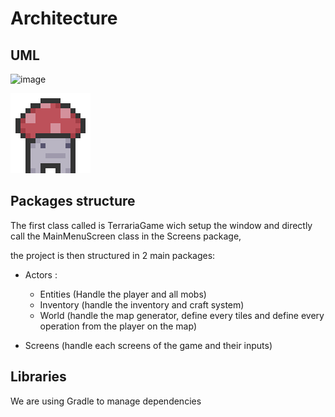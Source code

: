 # Architecture

## UML

![image](https://user-images.githubusercontent.com/72931362/123392369-43435500-d59d-11eb-8286-d0fffb3423de.png)

![UML](/TERRARIA/core/assets/icons/icon_128.png)

## Packages structure

The first class called is TerrariaGame wich setup the window and directly call the MainMenuScreen class in the Screens package,

the project is then structured in 2 main packages:

* Actors : 
  * Entities    (Handle the player and all mobs)
  * Inventory   (handle the inventory and craft system)
  * World       (handle the map generator, define every tiles and define every operation from the player on the map)

* Screens       (handle each screens of the game and their inputs)

    
## Libraries
We are using Gradle to manage dependencies
